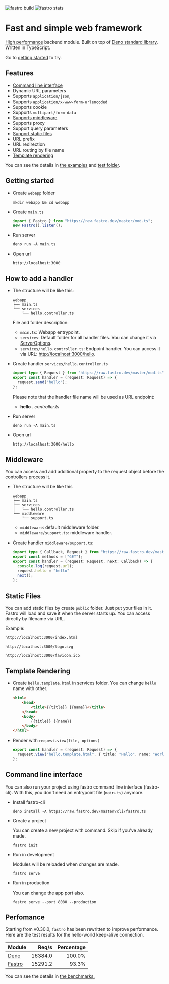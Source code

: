 ![][build] ![][stats]

# Fast and simple web framework

[High performance](#perfomance) backend module. Built on top of [Deno standard library](https://deno.land/std). Written in TypeScript.

Go to [getting started](#getting-started) to try.

## Features
- [Command line interface](#command-line-interface)
- Dynamic URL parameters
- Supports `application/json`, 
- Supports `application/x-www-form-urlencoded`
- Supports cookie
- Supports `multipart/form-data`
- [Supports middleware](#middleware)
- Supports proxy
- Support query parameters
- [Support static files](#static-files)
- URL prefix
- URL redirection
- URL routing by file name
- [Template rendering](#template-rendering)

You can see the details in [the examples](https://github.com/fastrodev/fastro/blob/master/services) and [test folder](https://github.com/fastrodev/fastro/blob/master/test).

## Getting started
- Create `webapp` folder
    ```
    mkdir webapp && cd webapp
    ```
- Create `main.ts`
    ```ts
    import { Fastro } from "https://raw.fastro.dev/master/mod.ts";
    new Fastro().listen();
    ```
- Run server
    ```
    deno run -A main.ts
    ```

- Open url
    ```
    http://localhost:3000
    ```


## How to add a handler
- The structure will be like this:
    ```
    webapp
    ├── main.ts
    └── services
        └── hello.controller.ts
    ```
    
    File and folder description:
    - `main.ts`: Webapp entrypoint.
    - `services`: Default folder for all handler files. You can change it via [ServerOptions](core/types.ts).
    - `services/hello.controller.ts`: Endpoint handler. You can access it via URL: [http://localhost:3000/hello](http://localhost:3000/hello).


- Create handler `services/hello.controller.ts`
    ```ts
    import type { Request } from "https://raw.fastro.dev/master/mod.ts";
    export const handler = (request: Request) => {
      request.send("hello");
    };

    ```

    Please note that the handler file name will be used as URL endpoint:

    - **hello** . *controller.ts*

- Run server
    ```
    deno run -A main.ts
    ```
- Open url
    ```
    http://localhost:3000/hello
    ```
    

## Middleware

You can access and add additional property to the request object before the controllers process it.

- The structure will be like this
    ```
    webapp
    ├── main.ts
    ├── services
    │   └── hello.controller.ts
    └── middleware
        └── support.ts 
    ```
    - `middleware`: default middleware folder.
    - `middleware/support.ts`: middleware handler.

- Create handler `middleware/support.ts`:
    ```ts
    import type { Callback, Request } from "https://raw.fastro.dev/master/mod.ts";
    export const methods = ["GET"];
    export const handler = (request: Request, next: Callback) => {
      console.log(request.url);
      request.hello = "hello"
      next();
    };
    ```


## Static Files
You can add static files by create `public` folder. Just put your files in it. Fastro will load and save it when the server starts up. You can access directly by filename via URL.

Example: 
```
http://localhost:3000/index.html
```
```
http://localhost:3000/logo.svg
```
```
http://localhost:3000/favicon.ico
```

## Template Rendering

- Create `hello.template.html` in services folder. You can change `hello` name with other.
    ```html
    <html>
        <head>
            <title>{{title}} {{name}}</title>
        </head>
        <body>
            {{title}} {{name}}
        </body>
    </html>
    ```

- Render with `request.view(file, options)`
    ```ts
    export const handler = (request: Request) => {
      request.view("hello.template.html", { title: "Hello", name: "World" });
    };

    ```


## Command line interface

You can also run your project using fastro command line interface (fastro-cli). With this, you don't need an entrypoint file (`main.ts`) anymore.

- Install fastro-cli
    ```
    deno install -A https://raw.fastro.dev/master/cli/fastro.ts
    ```

- Create a project

    You can create a new project with command. Skip if you've already made.
    ```
    fastro init
    ```

- Run in development

    Modules will be reloaded when changes are made.

    ```
    fastro serve
    ```
- Run in production

    You can change the app port also.

    ```
    fastro serve --port 8080 --production
    ```

## Perfomance

Starting from v0.30.0, `fastro` has been rewritten to improve performance. Here are the test results for the hello-world keep-alive connection.

|Module|Req/s|Percentage|
|--|--:|--:|
|[Deno](https://github.com/fastrodev/fastro/blob/v0.30.5/benchmarks/deno_app.ts)|16384.0|100.0%|
|[Fastro](https://github.com/fastrodev/fastro/blob/v0.30.5/benchmarks/fastro_app.ts)|15291.2|93.3%|

You can see the details in [the benchmarks.](https://github.com/fastrodev/fastro/blob/master/benchmarks)

[build]: https://github.com/fastrodev/fastro/workflows/ci/badge.svg?branch=master "fastro build"
[stats]: https://img.shields.io/endpoint?url=https%3A%2F%2Fraw.fastro.dev%2Fstats "fastro stats"